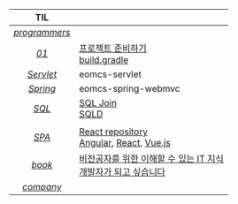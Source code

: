 |TIL||
|:---:|---|
|[*programmers*](https://github.com/leeseoeun/programmers.git)||
|[*01*](./01)|[프로젝트 준비하기](./01/README.md)<br>[build.gradle](./01/02._build.gradle.md)|
|[*Servlet*](./Servlet)|eomcs-servlet|
|[*Spring*](./Spring)|eomcs-spring-webmvc|
|[*SQL*](./SQL)|[SQL Join](./SQL/SQLJoin.md)<br>[SQLD](./SQL/SQLD.md)|
|||
|[*SPA*](./SPA)|[React repository](https://github.com/leeseoeun/hello-react.git)<br>[Angular](./SPA/Angular.md), [React](./SPA/React.md), [Vue.js](./SPA/Vue.md)|
|[*book*](./book)|[비전공자를 위한 이해할 수 있는 IT 지식](./book/비전공자를_위한_이해할_수_있는_IT_지식.md)<br>[개발자가 되고 싶습니다](./book/.md)|
|[*company*](./company)||